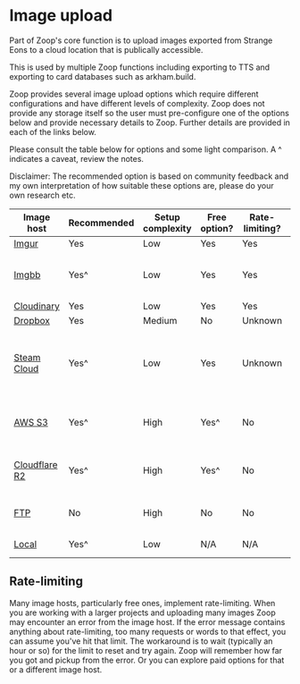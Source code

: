 # Image upload

Part of Zoop's core function is to upload images exported from Strange Eons to a cloud location that is publically accessible.

This is used by multiple Zoop functions including exporting to TTS and exporting to card databases such as arkham.build.

Zoop provides several image upload options which require different configurations and have different levels of complexity. Zoop does not provide any storage itself so the user must pre-configure one of the options below and provide necessary details to Zoop. Further details are provided in each of the links below.

Please consult the table below for options and some light comparison. A ^ indicates a caveat, review the notes.

Disclaimer: The recommended option is based on community feedback and my own interpretation of how suitable these options are, please do your own research etc.

| Image host | Recommended | Setup complexity | Free option? | Rate-limiting? | Notes |
| --- | --- | --- | --- | --- | --- |
| [Imgur](Imgur.md) | Yes | Low | Yes | Yes | |
| [Imgbb](Imgbb.md) | Yes^ | Low | Yes | Yes | Long-term reliability issues occasionally reported |
| [Cloudinary](Cloudinary.md) | Yes | Low | Yes | Yes | |
| [Dropbox](DropboxOAuth.md) | Yes | Medium | No | Unknown | |
| [Steam Cloud](SteamCloud.md) | Yes^ | Low | Yes | Unknown | Recently added, limited testing. Unusual configuration/pre-requisites, consult the link for details |
| [AWS S3](AwsS3.md) | Yes^ | High | Yes^ | No | Advanced users only. Free-option with time-limited free-tier only |
| [Cloudflare R2](CloudflareR2.md) | Yes^ | High | Yes^ | No | Advanced users only. Free-option with time-limited free-tier only |
| [FTP](Ftp.md) | No | High | No | No | For advanced uses/niche use cases only |
| [Local](Local.md) | Yes^ | Low | N/A | N/A | Suitable for local testing |

## Rate-limiting

Many image hosts, particularly free ones, implement rate-limiting. When you are working with a larger projects and uploading many images Zoop may encounter an error from the image host. If the error message contains anything about rate-limiting, too many requests or words to that effect, you can assume you've hit that limit. The workaround is to wait (typically an hour or so) for the limit to reset and try again. Zoop will remember how far you got and pickup from the error. Or you can explore paid options for that or a different image host.
